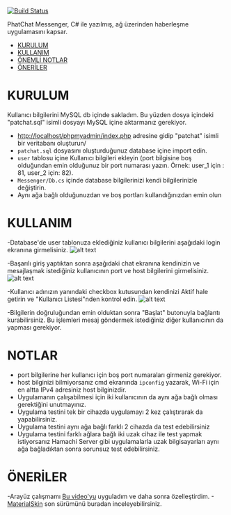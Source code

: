 [![Build Status](https://github.com/ytdl-org/youtube-dl/workflows/CI/badge.svg)](https://github.com/alisahn/csharp-messenger)


PhatChat Messenger, C# ile yazılmış, ağ üzerinden haberleşme uygulamasını kapsar.

- [KURULUM](#kurulum)
- [KULLANIM](#kullanim)
- [ÖNEMLİ NOTLAR](#notlar)
- [ÖNERİLER](#oneriler)

# KURULUM

Kullanıcı bilgilerini MySQL db içinde sakladım. Bu yüzden dosya içindeki "patchat.sql" isimli dosyayı MySQL içine aktarmanız gerekiyor. 

 - [http://localhost/phpmyadmin/index.php](http://localhost/phpmyadmin/index.php) adresine gidip "patchat" isimli bir veritabanı oluşturun/
 - `patchat.sql` dosyasını oluşturduğunuz database içine import edin.
 - `user` tablosu içine Kullanıcı bilgileri ekleyin (port bilgisine boş olduğundan emin olduğunuz bir port numarası yazın. Örnek: user_1 için : 81, user_2 için: 82).
 - `Messenger/Db.cs` içinde database bilgilerinizi kendi bilgilerinizle değiştirin.
 - Aynı ağa bağlı olduğunuzdan ve boş portları kullandığınızdan emin olun


# KULLANIM

 -Database'de user tablonuza eklediğiniz kullanıcı bilgilerini aşağıdaki login ekranına girmelisiniz.
 ![alt text](https://github.com/alisahn/csharp-messenger/blob/master/img/img1.png)

 -Başarılı giriş yaptıktan sonra aşağıdaki chat ekranına kendinizin ve mesajlaşmak istediğiniz kullanıcının port ve host bilgilerini girmelisiniz.
 ![alt text](https://github.com/alisahn/csharp-messenger/blob/master/img/img3.png)

 -Kullanıcı adınızın yanındaki checkbox kutusundan kendinizi Aktif hale getirin ve "Kullanıcı Listesi"nden kontrol edin.
 ![alt text](https://github.com/alisahn/csharp-messenger/blob/master/img/img2.png)

 -Bilgilerin doğruluğundan emin olduktan sonra "Başlat" butonuyla bağlantı kurabilirsiniz. Bu işlemleri mesaj göndermek istediğiniz diğer kullanıcının da yapması gerekiyor.

# NOTLAR

 - port bilgilerine her kullanıcı için boş port numaraları girmeniz gerekiyor.
 - host bilginizi bilmiyorsanız cmd ekranında `ipconfig` yazarak, Wi-Fi için en altta IPv4 adresiniz host bilginizdir.
 - Uygulamanın çalışabilmesi için iki kullanıcının da aynı ağa bağlı olması gerektiğini unutmayınız. 
 - Uygulama testini tek bir cihazda uygulamayı 2 kez çalıştırarak da yapabilirsiniz.
 - Uygulama testini aynı ağa bağlı farklı 2 cihazda da test edebilirsiniz
 - Uygulama testini farklı ağlara bağlı iki uzak cihaz ile test yapmak istiyorsanız Hamachi Server gibi uygulamalarla uzak bilgisayarları aynı ağa bağladıktan sonra sorunsuz test edebilirsiniz.


# ÖNERİLER

-Arayüz çalışmamı [Bu video'yu](https://www.youtube.com/watch?v=2EcIQEbKBuY&t=477s) uyguladım ve daha sonra özelleştirdim.
-[MaterialSkin](https://www.nuget.org/packages/MaterialSkin) son sürümünü buradan inceleyebilirsiniz.